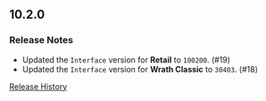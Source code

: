 ## 10.2.0

### Release Notes

- Updated the `Interface` version for **Retail** to `100200`. (#19)
- Updated the `Interface` version for **Wrath Classic** to `30403`. (#18)

[Release History](https://github.com/SFX-WoW/Masque_Fusion/wiki/History)
